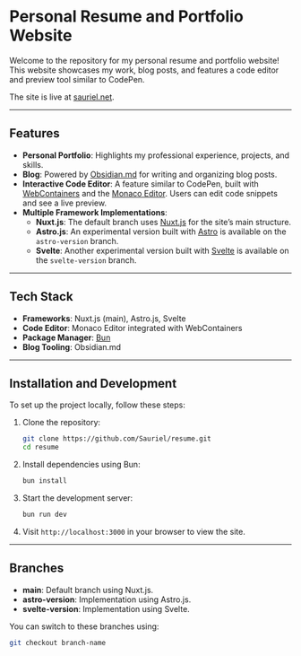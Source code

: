 # Personal Resume and Portfolio Website

Welcome to the repository for my personal resume and portfolio website! This website showcases my work, blog posts, and features a code editor and preview tool similar to CodePen.

The site is live at [sauriel.net](https://sauriel.net).

---

## Features

- **Personal Portfolio**: Highlights my professional experience, projects, and skills.
- **Blog**: Powered by [Obsidian.md](https://obsidian.md) for writing and organizing blog posts.
- **Interactive Code Editor**: A feature similar to CodePen, built with [WebContainers](https://webcontainers.io) and the [Monaco Editor](https://microsoft.github.io/monaco-editor/). Users can edit code snippets and see a live preview.
- **Multiple Framework Implementations**:
  - **Nuxt.js**: The default branch uses [Nuxt.js](https://nuxt.com) for the site’s main structure.
  - **Astro.js**: An experimental version built with [Astro](https://astro.build) is available on the `astro-version` branch.
  - **Svelte**: Another experimental version built with [Svelte](https://svelte.dev) is available on the `svelte-version` branch.

---

## Tech Stack

- **Frameworks**: Nuxt.js (main), Astro.js, Svelte
- **Code Editor**: Monaco Editor integrated with WebContainers
- **Package Manager**: [Bun](https://bun.sh)
- **Blog Tooling**: Obsidian.md

---

## Installation and Development

To set up the project locally, follow these steps:

1. Clone the repository:

   ```bash
   git clone https://github.com/Sauriel/resume.git
   cd resume
   ```

2. Install dependencies using Bun:

   ```bash
   bun install
   ```

3. Start the development server:

   ```bash
   bun run dev
   ```

4. Visit `http://localhost:3000` in your browser to view the site.

---

## Branches

- **main**: Default branch using Nuxt.js.
- **astro-version**: Implementation using Astro.js.
- **svelte-version**: Implementation using Svelte.

You can switch to these branches using:

```bash
git checkout branch-name
```
